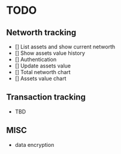 # TODO

## Networth tracking

- [] List assets and show current networth
- [] Show assets value history
- [] Authentication
- [] Update assets value
- [] Total networth chart
- [] Assets value chart

## Transaction tracking

- TBD

## MISC

- data encryption
